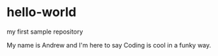 # hello-world
my first sample repository

My name is Andrew and I'm here to say 
Coding is cool in a funky way.
